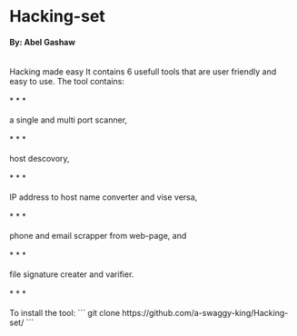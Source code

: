 
<br />

# Hacking-set
#### By: Abel Gashaw

<br />
Hacking made easy
It contains 6 usefull tools that are user friendly and easy to use.
The tool contains: <br /><br />
* * *
<br /><br /> 
                  a single and multi port scanner, <br /><br />
* * *
<br /><br />
                  host descovory, <br /><br />
* * *
<br /><br />
                  IP address to host name converter and vise versa,<br /><br />
* * *
<br /><br />
                  phone and email scrapper from web-page, and <br /><br />
* * *
<br /><br />
                  file signature creater and varifier.<br /><br />
* * *
<br /><br />
To install the tool:
```
git clone https://github.com/a-swaggy-king/Hacking-set/
```
